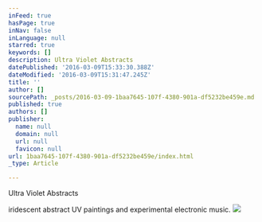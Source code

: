 ```yaml
---
inFeed: true
hasPage: true
inNav: false
inLanguage: null
starred: true
keywords: []
description: Ultra Violet Abstracts
datePublished: '2016-03-09T15:33:30.388Z'
dateModified: '2016-03-09T15:31:47.245Z'
title: ''
author: []
sourcePath: _posts/2016-03-09-1baa7645-107f-4380-901a-df5232be459e.md
published: true
authors: []
publisher:
  name: null
  domain: null
  url: null
  favicon: null
url: 1baa7645-107f-4380-901a-df5232be459e/index.html
_type: Article

---
```

Ultra Violet Abstracts

iridescent abstract UV paintings and experimental electronic music. ![](https://the-grid-user-content.s3-us-west-2.amazonaws.com/7396d383-9da7-4edf-9e23-834d20525e66.jpg)